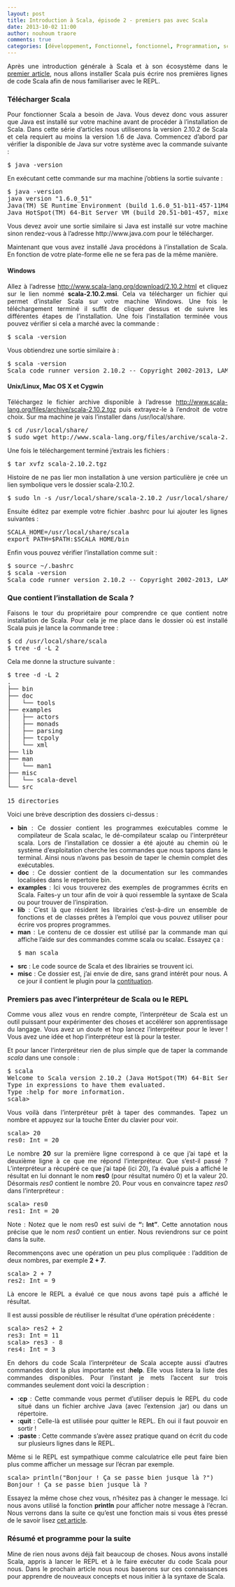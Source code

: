 ```yaml
---
layout: post
title: Introduction à Scala, épisode 2 - premiers pas avec Scala
date: 2013-10-02 11:00
author: nouhoum traore
comments: true
categories: [développement, Fonctionnel, fonctionnel, Programmation, scala]
---
```

<p style="text-align: justify;">Après une introduction générale à Scala et à son écosystème dans le <a title="Introduction à Scala – épisode 1" href="http://www.arolla.fr/blog/2013/09/introduction-a-scala-episode-1/">premier article</a>, nous allons installer Scala puis écrire nos premières lignes de code Scala afin de nous familiariser avec le REPL.</p>

<h3 style="text-align: justify;">Télécharger Scala</h3>
<p style="text-align: justify;">Pour fonctionner Scala a besoin de Java. Vous devez donc vous assurer que Java est installé sur votre machine avant de procéder à l’installation de Scala. Dans cette série d’articles nous utiliserons la version 2.10.2 de Scala et cela requiert au moins la version 1.6 de Java. Commencez d’abord par vérifier la disponible de Java sur votre système avec la commande suivante :</p>

<pre>$ java -version</pre>
<p style="text-align: justify;">En exécutant cette commande sur ma machine j’obtiens la sortie suivante :</p>

<pre>$ java -version
java version "1.6.0_51"
Java(TM) SE Runtime Environment (build 1.6.0_51-b11-457-11M4509)
Java HotSpot(TM) 64-Bit Server VM (build 20.51-b01-457, mixed mode)</pre>
<p style="text-align: justify;">Vous devez avoir une sortie similaire si Java est installé sur votre machine sinon rendez-vous à l’adresse http://www.java.com pour le télécharger.</p>
<p style="text-align: justify;">Maintenant que vous avez installé Java procédons à l’installation de Scala. En fonction de votre plate-forme elle ne se fera pas de la même manière.</p>

<h4 style="text-align: justify;">Windows</h4>
<p style="text-align: justify;">Allez à l’adresse <a href="http://www.scala-lang.org/download/2.10.2.html">http://www.scala-lang.org/download/2.10.2.html</a> et cliquez sur le lien nommé <b>scala-2.10.2.msi</b>. Cela va télécharger un fichier qui permet d’installer Scala sur votre machine Windows. Une fois le téléchargement terminé il suffit de cliquer dessus et de suivre les différentes étapes de l’installation. Une fois l’installation terminée vous pouvez vérifier si cela a marché avec la commande :</p>

<pre>$ scala -version</pre>
<p style="text-align: justify;">Vous obtiendrez une sortie similaire à :</p>

<pre>$ scala -version
Scala code runner version 2.10.2 -- Copyright 2002-2013, LAMP/EPFL</pre>
<h4 style="text-align: justify;">Unix/Linux, Mac OS X et Cygwin</h4>
<p style="text-align: justify;">Téléchargez le fichier archive disponible à l’adresse <a href="http://www.scala-lang.org/files/archive/scala-2.10.2.tgz">http://www.scala-lang.org/files/archive/scala-2.10.2.tgz</a> puis extrayez-le à l’endroit de votre choix. Sur ma machine je vais l’installer dans /usr/local/share.</p>

<pre>$ cd /usr/local/share/
$ sudo wget http://www.scala-lang.org/files/archive/scala-2.10.2.tgz</pre>
<p style="text-align: justify;">Une fois le téléchargement terminé j’extrais les fichiers :</p>

<pre>$ tar xvfz scala-2.10.2.tgz</pre>
<p style="text-align: justify;">Histoire de ne pas lier mon installation à une version particulière je crée un lien symbolique vers le dossier scala-2.10.2.</p>

<pre>$ sudo ln -s /usr/local/share/scala-2.10.2 /usr/local/share/scala</pre>
<p style="text-align: justify;">Ensuite éditez par exemple votre fichier .bashrc pour lui ajouter les lignes suivantes :</p>

<pre>SCALA_HOME=/usr/local/share/scala
export PATH=$PATH:$SCALA_HOME/bin</pre>
<p style="text-align: justify;">Enfin vous pouvez vérifier l’installation comme suit :</p>

<pre>$ source ~/.bashrc
$ scala -version
Scala code runner version 2.10.2 -- Copyright 2002-2013, LAMP/EPFL</pre>
<h3 style="text-align: justify;">Que contient l’installation de Scala ?</h3>
<p style="text-align: justify;">Faisons le tour du propriétaire pour comprendre ce que contient notre installation de Scala. Pour cela je me place dans le dossier où est installé Scala puis je lance la commande tree :</p>

<pre>$ cd /usr/local/share/scala
$ tree -d -L 2</pre>
<p style="text-align: justify;">Cela me donne la structure suivante :</p>

<pre>$ tree -d -L 2
.
├── bin
├── doc
│   └── tools
├── examples
│   ├── actors
│   ├── monads
│   ├── parsing
│   ├── tcpoly
│   └── xml
├── lib
├── man
│   └── man1
├── misc
│   └── scala-devel
└── src

15 directories</pre>
<p style="text-align: justify;">Voici une brève description des dossiers ci-dessus :</p>

<ul style="text-align: justify;">
	<li><b>bin</b> : Ce dossier contient les programmes exécutables comme le compilateur de Scala scalac, le dé-compilateur scalap ou l'interpréteur scala. Lors de l’installation ce dossier a été ajouté au chemin où le système d’exploitation cherche les commandes que nous tapons dans le terminal. Ainsi nous n’avons pas besoin de taper le chemin complet des exécutables.</li>
	<li><b>doc</b> : Ce dossier contient de la documentation sur les commandes localisées dans le repertoire bin.</li>
	<li><b>examples</b> : Ici vous trouverez des exemples de programmes écrits en Scala. Faites-y un tour afin de voir à quoi ressemble la syntaxe de Scala ou pour trouver de l’inspiration.</li>
	<li><b>lib</b> : C’est là que résident les librairies c’est-à-dire un ensemble de fonctions et de classes prêtes à l’emploi que vous pouvez utiliser pour écrire vos propres programmes.</li>
	<li><b>man</b> : Le contenu de ce dossier est utilisé par la commande man qui affiche l’aide sur des commandes comme scala ou scalac. Essayez ça :
<pre>$ man scala</pre>
</li>
	<li><b>src</b> : Le code source de Scala et des librairies se trouvent ici.</li>
	<li><b>misc</b> : Ce dossier est, j’ai envie de dire, sans grand intérêt pour nous. A ce jour il contient le plugin pour la <a href="http://fr.wikipedia.org/wiki/Continuation">contituation</a>.</li>
</ul>
<h3 style="text-align: justify;">Premiers pas avec l’interpréteur de Scala ou le REPL</h3>
<p style="text-align: justify;">Comme vous allez vous en rendre compte, l’interpréteur de Scala est un outil puissant pour expérimenter des choses et accélérer son apprentissage du langage. Vous avez un doute et hop lancez l’interpréteur pour le lever ! Vous avez une idée et hop l’interpréteur est là pour la tester.</p>
<p style="text-align: justify;">Et pour lancer l’interpréteur rien de plus simple que de taper la commande <i>scala</i> dans une console :</p>

<pre>$ scala
Welcome to Scala version 2.10.2 (Java HotSpot(TM) 64-Bit Server VM, Java 1.6.0_51).
Type in expressions to have them evaluated.
Type :help for more information.
scala&gt;</pre>
<p style="text-align: justify;">Vous voilà dans l’interpréteur prêt à taper des commandes. Tapez un nombre et appuyez sur la touche Enter du clavier pour voir.</p>

<pre>scala&gt; 20
res0: Int = 20</pre>
<p style="text-align: justify;">Le nombre <b>20</b> sur la première ligne correspond à ce que j’ai tapé et la deuxième ligne à ce que me répond l’interpréteur. Que s’est-il passé ? L’interpréteur a récupéré ce que j’ai tapé (ici 20), l’a évalué puis a affiché le résultat en lui donnant le nom <b>res0</b> (pour résultat numéro 0) et la valeur 20. Désormais <i>res0</i> contient le nombre 20. Pour vous en convaincre tapez <i>res0</i> dans l’interpréteur :</p>

<pre>scala&gt; res0
res1: Int = 20</pre>
<p style="text-align: justify;">Note : Notez que le nom res0 est suivi de <b>“: Int”</b>. Cette annotation nous précise que le nom <i>res0</i> contient un entier. Nous reviendrons sur ce point dans la suite.</p>
<p style="text-align: justify;">Recommençons avec une opération un peu plus compliquée : l’addition de deux nombres, par exemple <b>2 + 7</b>.</p>

<pre>scala&gt; 2 + 7
res2: Int = 9</pre>
<p style="text-align: justify;">Là encore le REPL a évalué ce que nous avons tapé puis a affiché le résultat.</p>
<p style="text-align: justify;">Il est aussi possible de réutiliser le résultat d’une opération précédente :</p>

<pre>scala&gt; res2 + 2
res3: Int = 11
scala&gt; res3 - 8
res4: Int = 3</pre>
<p style="text-align: justify;">En dehors du code Scala l’interpréteur de Scala accepte aussi d’autres commandes dont la plus importante est <b>:help</b>. Elle vous listera la liste des commandes disponibles. Pour l’instant je mets l’accent sur trois commandes seulement dont voici la description :</p>

<ul style="text-align: justify;">
	<li><b>:cp</b> : Cette commande vous permet d’utiliser depuis le REPL du code situé dans un fichier archive Java (avec l’extension .jar) ou dans un répertoire.</li>
	<li><b>:quit</b> : Celle-là est utilisée pour quitter le REPL. Eh oui il faut pouvoir en sortir !</li>
	<li><b>:paste</b> : Cette commande s’avère assez pratique quand on écrit du code sur plusieurs lignes dans le REPL.</li>
</ul>
<p style="text-align: justify;">Même si le REPL est sympathique comme calculatrice elle peut faire bien plus comme afficher un message sur l’écran par exemple.</p>

<pre>scala&gt; println("Bonjour ! Ça se passe bien jusque là ?")
Bonjour ! Ça se passe bien jusque là ?</pre>
<p style="text-align: justify;">Essayez la même chose chez vous, n’hésitez pas à changer le message. Ici nous avons utilisé la fonction <b>println</b> pour afficher notre message à l’écran. Nous verrons dans la suite ce qu’est une fonction mais si vous êtes pressé de le savoir lisez <a href="http://www.arolla.fr/blog/2013/01/les-fonctions-et-les-fonctions-d%E2%80%99ordre-superieur/">cet article</a>.</p>

<h3 style="text-align: justify;">Résumé et programme pour la suite</h3>
<p style="text-align: justify;">Mine de rien nous avons déjà fait beaucoup de choses. Nous avons installé Scala, appris à lancer le REPL et à le faire exécuter du code Scala pour nous. Dans le prochain article nous nous baserons sur ces connaissances pour apprendre de nouveaux concepts et nous initier à la syntaxe de Scala.</p>
